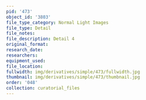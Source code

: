 ```yaml
---
pid: '473'
object_id: '3803'
file_type_category: Normal Light Images
file_type: Detail
file_notes:
file_description: Detail 4
original_format:
research_date:
researchers:
equipment_used:
file_location:
fullwidth: img/derivatives/simple/473/fullwidth.jpg
thumbnail: img/derivatives/simple/473/thumbnail.jpg
order: '048'
collection: curatorial_files
---
```

